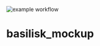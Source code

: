 ![example workflow](https://github.com/ydethe/basilisk_mockup/actions/workflows/build_wheel.yml/badge.svg)

# basilisk_mockup
